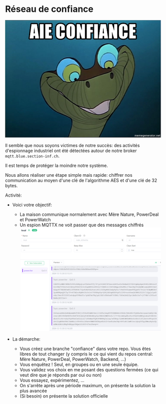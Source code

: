 # Réseau de confiance

![](./confiance.webp)

Il semble que nous soyons victimes de notre succès: des activités d'espionnage industriel ont été détectées autour de notre broker `mqtt.blue.section-inf.ch`.

Il est temps de protéger la moindre notre système.

Nous allons réaliser une étape simple mais rapide: chiffrer nos communication au moyen d'une clé de l'algorithme AES et d'une clé de 32 bytes.

Activité:

- Voici votre objectif:
    - La maison communique normalement avec Mère Nature, PowerDeal et PowerWatch
    - Un espion MQTTX ne voit passer que des messages chiffrés
    ![](./ciphered.png)

- La démarche:
    - Vous créez une branche "confiance" dans votre repo. Vous êtes libres de tout changer (y compris le ce qui vient du repos central: Mère Nature, PowerDeal, PowerWatch, Backend, ...)
    - Vous enquêtez ! Seul, en groupes ou en une seule équipe.
    - Vous validez vos choix en me posant des questions fermées (ce qui veut dire que je réponds par oui ou non)
    - Vous essayez, expérimentez, ...
    - On s'arrête après une période maximum, on présente la solution la plus avancée
    - (Si besoin) on présente la solution officielle